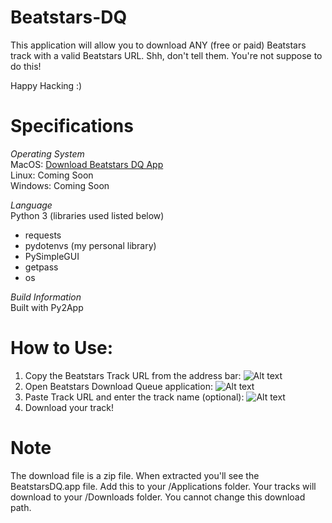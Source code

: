 # Beatstars-DQ
This application will allow you to download ANY (free or paid) Beatstars track with a valid Beatstars URL. Shh, don't tell them. You're not suppose to do this!

Happy Hacking :)

# Specifications
*Operating System* <br />
MacOS: [Download Beatstars DQ App](https://able.sfo2.digitaloceanspaces.com/BeatstarsDQ.app.zip "Download Here") <br />
Linux: Coming Soon <br />
Windows: Coming Soon <br />

*Language* <br />
Python 3 (libraries used listed below)
  - requests
  - pydotenvs (my personal library)
  - PySimpleGUI
  - getpass
  - os

*Build Information* <br />
Built with Py2App

# How to Use:

1. Copy the Beatstars Track URL from the address bar:
![Alt text](https://able.sfo2.digitaloceanspaces.com/beatstars_address_line.png "Beatstars Track URL")
2. Open Beatstars Download Queue application:
![Alt text](https://able.sfo2.digitaloceanspaces.com/beatstars_dq_screenshot.png "Beatstars DQ App")
3. Paste Track URL and enter the track name (optional):
![Alt text](https://able.sfo2.digitaloceanspaces.com/beatstars_dq_info.png "Beatstars DQ App Details")
4. Download your track!

# Note
The download file is a zip file. When extracted you'll see the BeatstarsDQ.app file. Add this to your /Applications folder. Your tracks will download to your /Downloads folder. You cannot change this download path.
